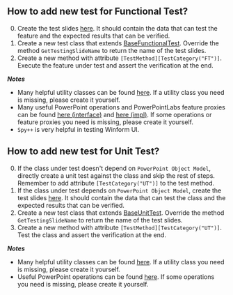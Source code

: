 ## How to add new test for Functional Test?

0. Create the test slides [here](https://github.com/PowerPointLabs/PowerPointLabs/tree/master/doc/test). It should contain the data that can test the feature and the expected results that can be verified.
1. Create a new test class that extends [BaseFunctionalTest](https://github.com/PowerPointLabs/PowerPointLabs/blob/master/PowerPointLabs/Test/FunctionalTest/BaseFunctionalTest.cs). Override the method `GetTestingSlideName` to return the name of the test slides.
2. Create a new method with attribute `[TestMethod][TestCategory("FT")]`. Execute the feature under test and assert the verification at the end.

***Notes***
* Many helpful utility classes can be found [here](https://github.com/PowerPointLabs/PowerPointLabs/tree/master/PowerPointLabs/Test/Util). If a utility class you need is missing, please create it yourself.
* Many useful PowerPoint operations and PowerPointLabs feature proxies can be found [here (interface)](https://github.com/PowerPointLabs/PowerPointLabs/tree/master/PowerPointLabs/TestInterface) and [here (impl)](https://github.com/PowerPointLabs/PowerPointLabs/tree/master/PowerPointLabs/PowerPointLabs/FunctionalTestInterface.Impl). If some operations or feature proxies you need is missing, please create it yourself.
* `Spy++` is very helpful in testing Winform UI.


## How to add new test for Unit Test?

0. If the class under test doesn't depend on `PowerPoint Object Model`, directly create a unit test against the class and skip the rest of steps. Remember to add attribute `[TestCategory("UT")]` to the test method.
1. If the class under test depends on `PowerPoint Object Model`, create the test slides [here](https://github.com/PowerPointLabs/PowerPointLabs/tree/master/doc/test). It should contain the data that can test the class and the expected results that can be verified.
2. Create a new test class that extends [BaseUnitTest](https://github.com/PowerPointLabs/PowerPointLabs/blob/master/PowerPointLabs/Test/UnitTest/BaseUnitTest.cs). Override the method `GetTestingSlideName` to return the name of the test slides.
3. Create a new method with attribute `[TestMethod][TestCategory("UT")]`. Test the class and assert the verification at the end.
 
***Notes***
* Many helpful utility classes can be found [here](https://github.com/PowerPointLabs/PowerPointLabs/tree/master/PowerPointLabs/Test/Util). If a utility class you need is missing, please create it yourself.
* Useful PowerPoint operations can be found [here](https://github.com/PowerPointLabs/PowerPointLabs/blob/master/PowerPointLabs/Test/Util/UnitTestPpOperations.cs). If some operations you need is missing, please create it yourself.
